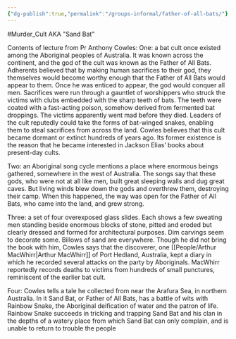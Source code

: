 ```yaml
---
{"dg-publish":true,"permalink":"/groups-informal/father-of-all-bats/"}
---
```


#Murder_Cult 
AKA "Sand Bat"

Contents of lecture from Pr Anthony Cowles:
One: a bat cult once existed among the Aboriginal peoples of Australia. It was known across the continent, and the god of the cult was known as the Father of All Bats. Adherents believed that by making human sacrifices to their god, they themselves would become worthy enough that the Father of All Bats would appear to them. Once he was enticed to appear, the god would conquer all men. Sacrifices were run through a gauntlet of worshippers who struck the victims with clubs embedded with the sharp teeth of bats. The teeth were coated with a fast-acting poison, somehow derived from fermented bat droppings. The victims apparently went mad before they died. Leaders of the cult reputedly could take the forms of bat-winged snakes, enabling them to steal sacrifices from across the land. Cowles believes that this cult became dormant or extinct hundreds of years ago. Its former existence is the reason that he became interested in Jackson Elias’ books about present-day cults.

Two: an Aboriginal song cycle mentions a place where enormous beings gathered, somewhere in the west of Australia. The songs say that these gods, who were not at all like men, built great sleeping walls and dug great caves. But living winds blew down the gods and overthrew them, destroying their camp. When this happened, the way was open for the Father of All Bats, who came into the land, and grew strong.

Three: a set of four overexposed glass slides. Each shows a few sweating men standing beside enormous blocks of stone, pitted and eroded but clearly dressed and formed for architectural purposes. Dim carvings seem to decorate some. Billows of sand are everywhere. Though he did not bring the book with him, Cowles says that the discoverer, one [[People/Arthur MacWhirr\|Arthur MacWhirr]] of Port Hedland, Australia, kept a diary in which he recorded several attacks on the party by Aboriginals. MacWhirr reportedly records deaths to victims from hundreds of small punctures, reminiscent of the earlier bat cult.

Four: Cowles tells a tale he collected from near the Arafura Sea, in northern Australia. In it Sand Bat, or Father of All Bats, has a battle of wits with Rainbow Snake, the Aboriginal deification of water and the patron of life. Rainbow Snake succeeds in tricking and trapping Sand Bat and his clan in the depths of a watery place from which Sand Bat can only complain, and is unable to return to trouble the people